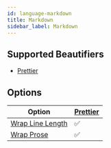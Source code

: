 ```yaml
---
id: language-markdown
title: Markdown
sidebar_label: Markdown
---
```

## Supported Beautifiers
- [Prettier](/docs/beautifier-prettier.html)
## Options
| Option | [Prettier](/docs/beautifier-prettier.html) |
| --- | --- |
| [Wrap Line Length](/docs/option-wrap-line-length.html) | &#9989; |
| [Wrap Prose](/docs/option-wrap-prose.html) | &#9989; |